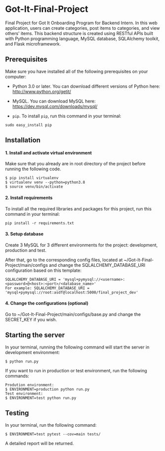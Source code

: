 # Got-It-Final-Project

Final Project for Got It Onboarding Program for Backend Intern. In this web application, users can create categories, post items to categories, and view others' items. This backend structure is created using RESTful APIs built with Python programming language, MySQL database, SQLAlchemy toolkit, and Flask microframework.
## Prerequisites
Make sure you have installed all of the following prerequisites on your computer:
- Python 3.0 or later. 
You can download different versions of Python here:
http://www.python.org/getit/
- MySQL. 
You can download MySQL here:
https://dev.mysql.com/downloads/mysql/

- ``pip``. To install ``pip``, run this command in your terminal:
```
sudo easy_install pip
```

## Installation

#### 1. Install and activate virtual environment
Make sure that you already are in root directory of the project before running the following code.
```
$ pip install virtualenv                       
$ virtualenv venv --python=python3.8              
$ source venv/bin/activate             
```
	
#### 2. Install requirements
To install all the required libraries and packages for this project, run this command in your terminal:
```
pip install -r requirements.txt
```

#### 3. Setup database
Create 3 MySQL for 3 different environments for the project: development, production and test. 

After that, go to the corresponding config files, located at ~/Got-It-Final-Project/main/configs and change the SQLALCHEMY_DATABASE_URI configuration based on this template:
```
SQLALCHEMY_DATABASE_URI = 'mysql+pymysql://<username>:<password>@<host>:<port>/<database_name>'
For example: SQLALCHEMY_DATABASE_URI = 'mysql+pymysql://root:asdf@localhost:5000/final_project_dev'
```

#### 4. Change the configurations (optional)
Go to ~/Got-It-Final-Project/main/configs/base.py and change the SECRET_KEY if you wish.

## Starting the server
In your terminal, running the following command will start the server in development environment:
```
$ python run.py
```
If you want to run in production or test environment, run the following commands:
```
Prodution environment:
$ ENVIRONMENT=production python run.py
Test environment:
$ ENVIRONMENT=test python run.py
```


## Testing
In your terminal, run the following command:
```
$ ENVIRONMENT=test pytest --cov=main tests/
```
A detailed report will be returned.
